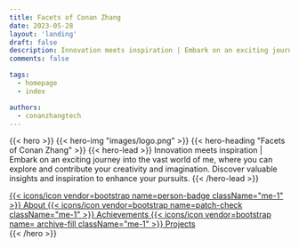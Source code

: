 ```yaml
---
title: Facets of Conan Zhang
date: 2023-05-28
layout: 'landing'
draft: false
description: Innovation meets inspiration | Embark on an exciting journey into the vast world of me, where you can explore and contribute your creativity and imagination. Discover valuable insights and inspiration to enhance your pursuits.
comments: false

tags:
  - homepage
  - index

authors:
  - conanzhangtech
---
```


{{< hero >}}
{{< hero-img "images/logo.png" >}}
{{< hero-heading "Facets of Conan Zhang" >}}
{{< hero-lead >}}
 Innovation meets inspiration | Embark on an exciting journey into the vast world of me, where you can explore and contribute your creativity and imagination. Discover valuable insights and inspiration to enhance your pursuits.
{{< /hero-lead >}}

<div class="mt-4 d-flex align-items-center justify-content-center flex-wrap">
  <a class="btn btn-lg btn-primary fw-semibold mb-2 py-3 mx-2" href="{{< relref `about` >}}">
    {{< icons/icon vendor=bootstrap name=person-badge className="me-1" >}} About
  </a>
  <a class="btn btn-lg btn-primary fw-semibold mb-2 py-3 mx-2" href="{{< relref `achievements` >}}">
    {{< icons/icon vendor=bootstrap name=patch-check className="me-1" >}} Achievements
  </a>
  <a class="btn btn-lg btn-primary fw-semibold mb-2 py-3 mx-2" href="error/404">
    {{< icons/icon vendor=bootstrap name= archive-fill className="me-1" >}} Projects
  </a>
 
</div>
{{< /hero >}}


